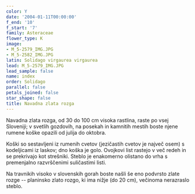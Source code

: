 ```yaml
---
color: Y
date: '2004-01-11T00:00:00'
f_end: '10'
f_start: '7'
family: Asteraceae
flower_type: K
image:
- M_5-2579_IMG.JPG
- M_5-2582_IMG.JPG
latin: Solidago virgaurea virgaurea
lead: M_5-2579_IMG.JPG
lead_sample: false
name: index
order: Solidago
parallel: false
petals_joined: false
star_shape: false
title: Navadna zlata rozga
---
```

Navadna zlata rozga, od 30 do 100 cm visoka rastlina, raste po vsej Sloveniji; v svetlih gozdovih, na posekah in kamnitih mestih boste njene rumene koške opazili od julija do oktobra.

Koški so sestavljeni iz rumenih cvetov (jezičastih cvetov je največ osem) s kodeljicami iz laskov; dno koška je golo. Ovojkovi list rastejo v več redeh in se prekrivajo kot strešniki. Steblo je enakomerno olistano do vrha s premenjalno razvrščenimi suličastimi listi.

Na travnikih visoko v slovenskih gorah boste našli še eno podvrsto zlate rozge -- planinsko zlato rozgo, ki ima nižje (do 20 cm), večinoma nerazraslo steblo.
